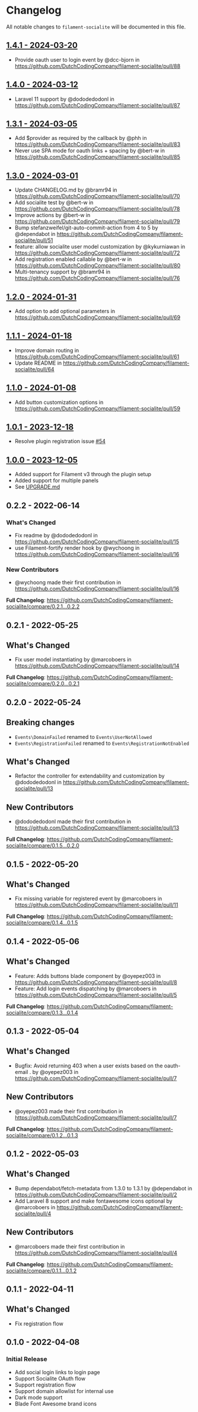 # Changelog

All notable changes to `filament-socialite` will be documented in this file.

## [1.4.1 - 2024-03-20](https://github.com/DutchCodingCompany/filament-socialite/compare/v1.4.0...1.4.1)
* Provide oauth user to login event by @dcc-bjorn in https://github.com/DutchCodingCompany/filament-socialite/pull/88

## [1.4.0 - 2024-03-12](https://github.com/DutchCodingCompany/filament-socialite/compare/v1.3.1...1.4.0)
* Laravel 11 support by @dododedodonl in https://github.com/DutchCodingCompany/filament-socialite/pull/87

## [1.3.1 - 2024-03-05](https://github.com/DutchCodingCompany/filament-socialite/compare/v1.3.0...1.3.1)
* Add $provider as required by the callback by @phh in https://github.com/DutchCodingCompany/filament-socialite/pull/83
* Never use SPA mode for oauth links + spacing by @bert-w in https://github.com/DutchCodingCompany/filament-socialite/pull/85

## [1.3.0 - 2024-03-01](https://github.com/DutchCodingCompany/filament-socialite/compare/v1.2.0...1.3.0)
* Update CHANGELOG.md by @bramr94 in https://github.com/DutchCodingCompany/filament-socialite/pull/70
* Add socialite test by @bert-w in https://github.com/DutchCodingCompany/filament-socialite/pull/78
* Improve actions by @bert-w in https://github.com/DutchCodingCompany/filament-socialite/pull/79
* Bump stefanzweifel/git-auto-commit-action from 4 to 5 by @dependabot in https://github.com/DutchCodingCompany/filament-socialite/pull/51
* feature: allow socialite user model customization by @kykurniawan in https://github.com/DutchCodingCompany/filament-socialite/pull/72
* Add registration enabled callable by @bert-w in https://github.com/DutchCodingCompany/filament-socialite/pull/80
* Multi-tenancy support by @bramr94 in https://github.com/DutchCodingCompany/filament-socialite/pull/76

## [1.2.0 - 2024-01-31](https://github.com/DutchCodingCompany/filament-socialite/compare/v1.1.1...1.2.0)
- Add option to add optional parameters in https://github.com/DutchCodingCompany/filament-socialite/pull/69

## [1.1.1 - 2024-01-18](https://github.com/DutchCodingCompany/filament-socialite/compare/1.1.0...1.1.1)
- Improve domain routing in https://github.com/DutchCodingCompany/filament-socialite/pull/61
- Update README in https://github.com/DutchCodingCompany/filament-socialite/pull/64

## [1.1.0 - 2024-01-08](https://github.com/DutchCodingCompany/filament-socialite/compare/1.0.1...1.1.0)
- Add button customization options in https://github.com/DutchCodingCompany/filament-socialite/pull/59

## [1.0.1 - 2023-12-18](https://github.com/DutchCodingCompany/filament-socialite/compare/1.0.0...1.0.1)
- Resolve plugin registration issue [#54](https://github.com/DutchCodingCompany/filament-socialite/issues/54)

## [1.0.0 - 2023-12-05](https://github.com/DutchCodingCompany/filament-socialite/compare/0.2.2...1.0.0)
- Added support for Filament v3 through the plugin setup
- Added support for multiple panels
- See [UPGRADE.md](UPGRADE.md)

## 0.2.2 - 2022-06-14

### What's Changed

- Fix readme by @dododedodonl in https://github.com/DutchCodingCompany/filament-socialite/pull/15
- use Filament-fortify render hook by @wychoong in https://github.com/DutchCodingCompany/filament-socialite/pull/16

### New Contributors

- @wychoong made their first contribution in https://github.com/DutchCodingCompany/filament-socialite/pull/16

**Full Changelog**: https://github.com/DutchCodingCompany/filament-socialite/compare/0.2.1...0.2.2

## 0.2.1 - 2022-05-25

## What's Changed

- Fix user model instantiating by @marcoboers in https://github.com/DutchCodingCompany/filament-socialite/pull/14

**Full Changelog**: https://github.com/DutchCodingCompany/filament-socialite/compare/0.2.0...0.2.1

## 0.2.0 - 2022-05-24

## Breaking changes

- `Events\DomainFailed` renamed to `Events\UserNotAllowed`
- `Events\RegistrationFailed` renamed to `Events\RegistrationNotEnabled`

## What's Changed

- Refactor the controller for extendability and customization by @dododedodonl in https://github.com/DutchCodingCompany/filament-socialite/pull/13

## New Contributors

- @dododedodonl made their first contribution in https://github.com/DutchCodingCompany/filament-socialite/pull/13

**Full Changelog**: https://github.com/DutchCodingCompany/filament-socialite/compare/0.1.5...0.2.0

## 0.1.5 - 2022-05-20

## What's Changed

- Fix missing variable for registered event by @marcoboers in https://github.com/DutchCodingCompany/filament-socialite/pull/11

**Full Changelog**: https://github.com/DutchCodingCompany/filament-socialite/compare/0.1.4...0.1.5

## 0.1.4 - 2022-05-06

## What's Changed

- Feature: Adds buttons blade component by @oyepez003 in https://github.com/DutchCodingCompany/filament-socialite/pull/8
- Feature: Add login events dispatching by @marcoboers in https://github.com/DutchCodingCompany/filament-socialite/pull/5

**Full Changelog**: https://github.com/DutchCodingCompany/filament-socialite/compare/0.1.3...0.1.4

## 0.1.3 - 2022-05-04

## What's Changed

- Bugfix: Avoid returning 403 when a user exists based on the oauth-email . by @oyepez003 in https://github.com/DutchCodingCompany/filament-socialite/pull/7

## New Contributors

- @oyepez003 made their first contribution in https://github.com/DutchCodingCompany/filament-socialite/pull/7

**Full Changelog**: https://github.com/DutchCodingCompany/filament-socialite/compare/0.1.2...0.1.3

## 0.1.2 - 2022-05-03

## What's Changed

- Bump dependabot/fetch-metadata from 1.3.0 to 1.3.1 by @dependabot in https://github.com/DutchCodingCompany/filament-socialite/pull/2
- Add Laravel 8 support and make fontawesome icons optional by @marcoboers in https://github.com/DutchCodingCompany/filament-socialite/pull/4

## New Contributors

- @marcoboers made their first contribution in https://github.com/DutchCodingCompany/filament-socialite/pull/4

**Full Changelog**: https://github.com/DutchCodingCompany/filament-socialite/compare/0.1.1...0.1.2

## 0.1.1 - 2022-04-11

## What's Changed

- Fix registration flow

## 0.1.0 - 2022-04-08

### Initial Release

- Add social login links to login page
- Support Socialite OAuth flow
- Support registration flow
- Support domain allowlist for internal use
- Dark mode support
- Blade Font Awesome brand icons
